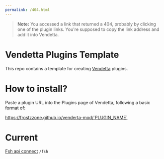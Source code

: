 ```yaml
---
permalink: /404.html
---
```

> **Note:** You accessed a link that returned a 404, probably by clicking one of the plugin links. You're supposed to copy the link address and add it into Vendetta.

# Vendetta Plugins Template
This repo contains a template for creating [Vendetta](https://github.com/vendetta-mod/Vendetta) plugins.

# How to install?
Paste a plugin URL into the Plugins page of Vendetta, following a basic format of:

https://frostzzone.github.io/venderta-mod/`PLUGIN_NAME`

# Current

[Fsh api connect](https://frostzzone.github.io/venderta-mod/fsh) `/fsh`
